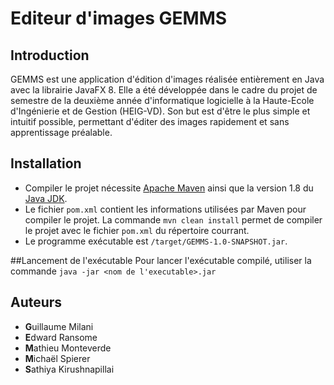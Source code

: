 # Editeur d'images GEMMS
## Introduction
GEMMS est une application d'édition d'images réalisée entièrement en Java avec la librairie JavaFX 8. Elle a été développée dans le cadre du projet de semestre de la deuxième année d'informatique logicielle à la Haute-Ecole d'Ingénierie et de Gestion (HEIG-VD). Son but est d'être le plus simple et intuitif possible, permettant d'éditer des images rapidement et sans apprentissage préalable.

## Installation
* Compiler le projet nécessite [Apache Maven](https://maven.apache.org/download.cgi) ainsi que la version 1.8 du [Java JDK](http://www.oracle.com/technetwork/pt/java/javase/downloads/jdk8-downloads-2133151.html).
* Le fichier `pom.xml` contient les informations utilisées par Maven pour compiler le projet. La commande `mvn clean install` permet de compiler le projet avec le fichier `pom.xml` du répertoire courrant.
* Le programme exécutable est `/target/GEMMS-1.0-SNAPSHOT.jar`.

##Lancement de l'exécutable
Pour lancer l'exécutable compilé, utiliser la commande `java -jar <nom de l'executable>.jar`


## Auteurs
 - **G**uillaume Milani
 - **E**dward Ransome
 - **M**athieu Monteverde
 - **M**ichaël Spierer
 - **S**athiya Kirushnapillai